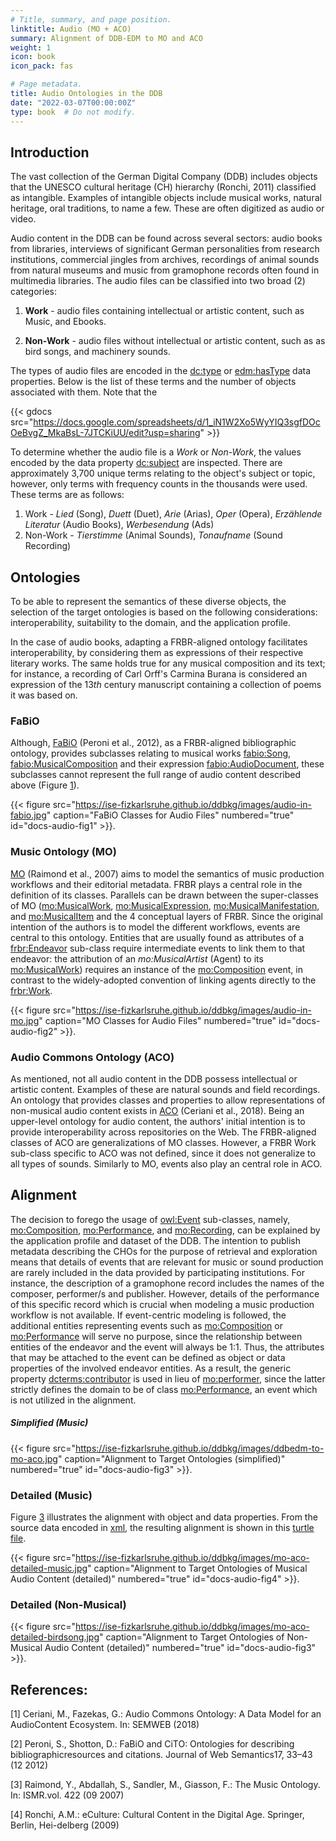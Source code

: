 ```yaml
---
# Title, summary, and page position.
linktitle: Audio (MO + ACO)
summary: Alignment of DDB-EDM to MO and ACO
weight: 1
icon: book
icon_pack: fas

# Page metadata.
title: Audio Ontologies in the DDB
date: "2022-03-07T00:00:00Z"
type: book  # Do not modify.
---
```

## Introduction
The vast collection of the German Digital Company (DDB) includes objects that the UNESCO cultural heritage (CH) hierarchy (Ronchi, 2011) classified as intangible. Examples of intangible objects include musical works, natural heritage, oral traditions, to name a few. These are often digitized as audio or video.

Audio content in the DDB can be found across several sectors: audio books from libraries, interviews of significant German personalities from research institutions, commercial jingles from archives, recordings of animal sounds from natural museums and music from gramophone records often found in multimedia libraries. The audio files can be classified into two broad  (2) categories:

1.  **Work** - audio files containing intellectual or artistic content, such as Music, and Ebooks. 
     
2.  **Non-Work** - audio files without intellectual or artistic content, such as as bird songs, and machinery sounds.

The types of audio files are encoded in the [dc:type](http://purl.org/dc/elements/1.1/type) or [edm:hasType](http://www.europeana.eu/schemas/edm/hasType) data properties.  Below is the list of these terms and the number of objects associated with them. Note that the 

{{< gdocs src="https://docs.google.com/spreadsheets/d/1_iN1W2Xo5WyYIQ3sgfDOcOeBvgZ_MkaBsL-7JTCKiUU/edit?usp=sharing" >}}

To determine whether the audio file is a *Work* or *Non-Work*, the values encoded by the data property [dc:subject](http://purl.org/dc/elements/1.1/subject) are inspected. There are approximately 3,700 unique terms relating to the object's subject or topic, however, only terms with frequency counts in the thousands were used. These terms are as follows: 

1.  Work - *Lied* (Song), *Duett* (Duet), *Arie* (Arias), *Oper* (Opera), *Erzählende Literatur* (Audio Books), *Werbesendung* (Ads)
2.  Non-Work - *Tierstimme* (Animal Sounds), *Tonaufname* (Sound Recording)

## Ontologies
To be able to represent the semantics of these diverse objects, the selection of the target ontologies is based on the following considerations: interoperability, suitability to the domain, and the application profile.

In the case of audio books, adapting a FRBR-aligned ontology facilitates interoperability, by considering them as  expressions of their respective literary works. The same holds true for any musical composition and its text; for instance, a recording of Carl Orff's Carmina Burana is considered an expression of the 13*th* century manuscript containing a collection of poems it was based on.

### FaBiO
Although, [FaBiO](https://sparontologies.github.io/fabio/current/fabio.html) (Peroni et al., 2012), as a FRBR-aligned bibliographic ontology, provides subclasses relating to musical works [fabio:Song](https://sparontologies.github.io/fabio/current/fabio.html#d4e5392), [fabio:MusicalComposition](https://sparontologies.github.io/fabio/current/fabio.html#d4e4227) and their expression [fabio:AudioDocument](https://sparontologies.github.io/fabio/current/fabio.html#d4e2145), these subclasses cannot represent the full range of audio content described above (Figure [1](#docs-audio-fig1)). 

{{< figure src="https://ise-fizkarlsruhe.github.io/ddbkg/images/audio-in-fabio.jpg" caption="FaBiO Classes for Audio Files" numbered="true" id="docs-audio-fig1" >}}.

### Music Ontology (MO)
[MO](http://musicontology.com/specification/) (Raimond et al., 2007) aims to model the semantics of music production workflows and their editorial metadata. FRBR plays a central role in the definition of its classes. Parallels can be drawn between the super-classes of MO ([mo:MusicalWork](http://musicontology.com/specification/#term-MusicalWork), [mo:MusicalExpression](http://musicontology.com/specification/#term-MusicalExpression), [mo:MusicalManifestation](http://musicontology.com/specification/#term-MusicalManifestation), and [mo:MusicalItem](http://musicontology.com/specification/#term-MusicalItem) and the 4 conceptual layers of FRBR. Since the original intention of the authors is to model the different workflows, events are central to this ontology. Entities that are usually found as attributes of a [frbr:Endeavor](https://vocab.org/frbr/core#term-Endeavour) sub-class require intermediate events to link them to that endeavor: the attribution of an *mo:MusicalArtist* (Agent) to its [mo:MusicalWork](http://musicontology.com/specification/#term-MusicalWork)) requires an instance of the [mo:Composition](http://musicontology.com/specification/#term-Composition) event, in contrast to the widely-adopted convention of linking agents directly to the [frbr:Work](https://vocab.org/frbr/core#term-Work).

{{< figure src="https://ise-fizkarlsruhe.github.io/ddbkg/images/audio-in-mo.jpg" caption="MO Classes for Audio Files" numbered="true" id="docs-audio-fig2" >}}.


### Audio Commons Ontology (ACO)
As mentioned, not all audio content in the DDB possess intellectual or artistic content. Examples of these are natural sounds and field recordings. An ontology that  provides classes and properties to allow representations of non-musical audio content exists in [ACO](https://w3id.org/ac-ontology/aco#AudioExpression) (Ceriani et al., 2018). Being an upper-level ontology for audio content, the authors' initial intention is to provide interoperability across repositories on the Web. The FRBR-aligned classes of ACO are generalizations of MO classes. However, a FRBR Work sub-class specific to ACO was not defined, since it does not generalize to all types of sounds. Similarly to MO, events also play an central role in ACO.

## Alignment
The decision to forego the usage of [owl:Event](http://motools.sourceforge.net/event/event.html#term_Event) sub-classes, namely, [mo:Composition](http://musicontology.com/specification/#term-Composition), [mo:Performance](http://musicontology.com/specification/#term-Performance), and [mo:Recording](http://musicontology.com/specification/#term-Recording), can be explained by the application profile and dataset of the DDB. The intention to publish metadata describing the CHOs for the purpose of retrieval and exploration means that details of events that are relevant for music or sound production are rarely included in the data provided by participating institutions. For instance, the description of a gramophone record includes the names of the composer, performer/s and publisher. However, details of the performance of this specific record which is crucial when modeling a music production workflow is not available. If event-centric modeling is followed, the additional entities representing events such as [mo:Composition](http://musicontology.com/specification/#term-Composition) or [mo:Performance](http://musicontology.com/specification/#term-Performance) will serve no purpose, since the relationship between entities of the endeavor and the event will always be 1:1. Thus, the attributes that may be attached to the event can be defined as object or data properties of the involved endeavor entities. As a result, the generic property [dcterms:contributor]() is used in lieu of [mo:performer](http://musicontology.com/specification/#term-performer), since the latter strictly defines the domain to be of class [mo:Performance](http://musicontology.com/specification/#term-Performance), an event which is not utilized in the alignment.

##### Simplified (Music)
{{< figure src="https://ise-fizkarlsruhe.github.io/ddbkg/images/ddbedm-to-mo-aco.jpg" caption="Alignment to Target Ontologies (simplified)" numbered="true" id="docs-audio-fig3" >}}.


### Detailed (Music)
Figure [3](#docs-audio-fig3) illustrates the alignment with object and data properties. From the source data encoded in [xml](https://www.deutsche-digitale-bibliothek.de/item/xml/ILNOJIJWFWN3WFHQBS6RXI4QJ3BOXZVV), the resulting alignment is shown in this [turtle file](https://ise-fizkarlsruhe.github.io/ddbkg/data/sample-music.ttl).

{{< figure src="https://ise-fizkarlsruhe.github.io/ddbkg/images/mo-aco-detailed-music.jpg" caption="Alignment to Target Ontologies of Musical Audio Content (detailed)" numbered="true" id="docs-audio-fig4" >}}.


### Detailed (Non-Musical)
{{< figure src="https://ise-fizkarlsruhe.github.io/ddbkg/images/mo-aco-detailed-birdsong.jpg" caption="Alignment to Target Ontologies of Non-Musical Audio Content (detailed)" numbered="true" id="docs-audio-fig3" >}}.

## References:
[1] Ceriani, M., Fazekas, G.: Audio Commons Ontology: A Data Model for an AudioContent Ecosystem. In: SEMWEB (2018)

[2] Peroni, S., Shotton, D.: FaBiO and CiTO: Ontologies for describing bibliographicresources and citations. Journal of Web Semantics17, 33–43 (12 2012)

[3] Raimond, Y., Abdallah, S., Sandler, M., Giasson, F.: The Music Ontology. In: ISMR.vol. 422 (09 2007)

[4] Ronchi, A.M.: eCulture: Cultural Content in the Digital Age. Springer, Berlin, Hei-delberg (2009)
